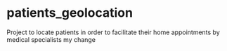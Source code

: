 # patients_geolocation
Project to locate patients in order to facilitate their home appointments by medical specialists
my change
